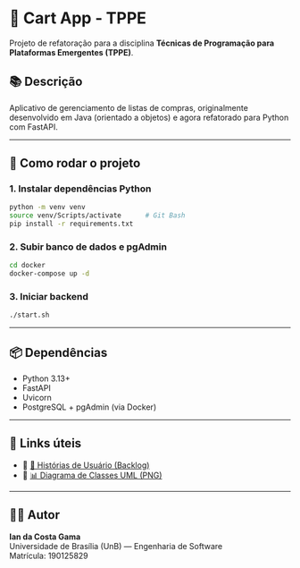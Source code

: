 # 🛒 Cart App - TPPE

Projeto de refatoração para a disciplina **Técnicas de Programação para Plataformas Emergentes (TPPE)**.

## 📚 Descrição

Aplicativo de gerenciamento de listas de compras, originalmente desenvolvido em Java (orientado a objetos) e agora refatorado para Python com FastAPI.


---

## 🧪 Como rodar o projeto

### 1. Instalar dependências Python

```bash
python -m venv venv
source venv/Scripts/activate      # Git Bash
pip install -r requirements.txt
```

### 2. Subir banco de dados e pgAdmin

```bash
cd docker
docker-compose up -d
```

### 3. Iniciar backend

```bash
./start.sh
```

---

## 📦 Dependências

- Python 3.13+
- FastAPI
- Uvicorn
- PostgreSQL + pgAdmin (via Docker)

---

## 🔗 Links úteis

- 🔹 [📄 Histórias de Usuário (Backlog)](./docs/backlog/historias_de_usuario.md)
- 🔹 [📊 Diagrama de Classes UML (PNG)](./docs/uml/diagrama_UML.png)

---

## 👨‍💻 Autor

**Ian da Costa Gama**  
Universidade de Brasília (UnB) — Engenharia de Software  
Matrícula: 190125829
